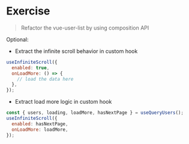 # Exercise

> Refactor the vue-user-list by using composition API

Optional:

- Extract the infinite scroll behavior in custom hook

```js
useInfiniteScroll({
  enabled: true,
  onLoadMore: () => {
    // load the data here
  },
});
```

- Extract load more logic in custom hook

```js
const { users, loading, loadMore, hasNextPage } = useQueryUsers();
useInfiniteScroll({
  enabled: hasNextPage,
  onLoadMore: loadMore,
});
```

